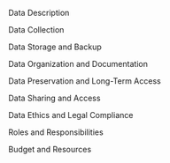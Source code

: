 Data Description

Data Collection

Data Storage and Backup

Data Organization and Documentation

Data Preservation and Long-Term Access

Data Sharing and Access

Data Ethics and Legal Compliance

Roles and Responsibilities

Budget and Resources

